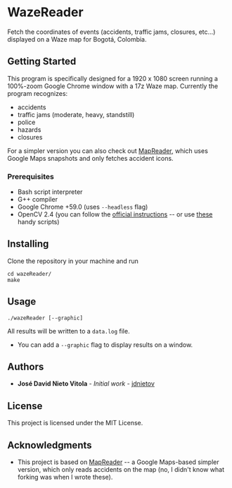 # WazeReader

 Fetch the coordinates of events (accidents, traffic jams, closures, etc...) displayed on a Waze map for Bogotá, Colombia.

## Getting Started

This program is specifically designed for a 1920 x 1080 screen running a 100%-zoom Google Chrome window with a 17z Waze map. Currently the program recognizes:
* accidents
* traffic jams (moderate, heavy, standstill)
* police
* hazards
* closures

For a simpler version you can also check out [MapReader](https://github.com/jdnietov/mapreader), which uses Google Maps snapshots and only fetches accident icons.

### Prerequisites

- Bash script interpreter
- G++ compiler
- Google Chrome +59.0 (uses `--headless` flag)
- OpenCV 2.4 (you can follow the [official instructions](http://docs.opencv.org/2.4/doc/tutorials/introduction/linux_install/linux_install.html) -- or use [these](https://github.com/jayrambhia/Install-OpenCV) handy scripts)

## Installing

Clone the repository in your machine and run

```
cd wazeReader/
make
```

## Usage

```
./wazeReader [--graphic]
```

All results will be written to a `data.log` file.
- You can add a `--graphic` flag to display results on a window.

## Authors

* **José David Nieto Vitola** - *Initial work* - [jdnietov](https://github.com/jdnietov)

## License

This project is licensed under the MIT License.

## Acknowledgments

* This project is based on [MapReader](https://github.com/jdnietov/mapreader) -- a Google Maps-based simpler version, which only reads accidents on the map (no, I didn't know what forking was when I wrote these).
